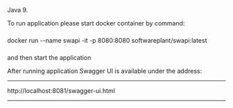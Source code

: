 Java 9.

To run application please start docker container by command:

###
docker run --name swapi -it -p 8080:8080 softwareplant/swapi:latest
###

and then start the application


After running application Swagger UI is available under the address:
***
http://localhost:8081/swagger-ui.html
***
